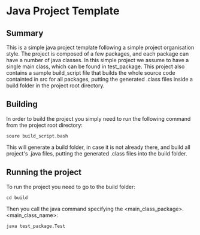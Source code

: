 # Java Project Template

## Summary

This is a simple java project template following a simple project organisation style. The project is composed of a few packages, and each package can have a number of java classes. In this simple project we assume to have a single main class, which can be found in test_package. This project also contains a sample build_script file that builds the whole source code containted in src for all packages, putting the generated .class files inside a build folder in the project root directory.

## Building

In order to build the project you simply need to run the following command from the project root directory:

```
soure build_script.bash
```

This will generate a build folder, in case it is not already there, and build all project's .java files, putting the generated .class files into the build folder.

## Running the project

To run the project you need to go to the build folder:
```
cd build
```

Then you call the java command specifying the <main_class_package>.<main_class_name>:

```
java test_package.Test
```





